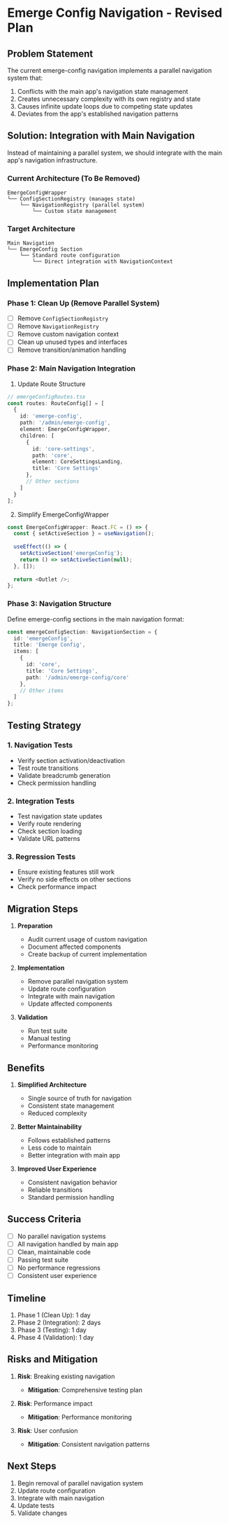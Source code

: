 # Emerge Config Navigation - Revised Plan

## Problem Statement
The current emerge-config navigation implements a parallel navigation system that:
1. Conflicts with the main app's navigation state management
2. Creates unnecessary complexity with its own registry and state
3. Causes infinite update loops due to competing state updates
4. Deviates from the app's established navigation patterns

## Solution: Integration with Main Navigation
Instead of maintaining a parallel system, we should integrate with the main app's navigation infrastructure.

### Current Architecture (To Be Removed)
```
EmergeConfigWrapper
└── ConfigSectionRegistry (manages state)
    └── NavigationRegistry (parallel system)
        └── Custom state management
```

### Target Architecture
```
Main Navigation
└── EmergeConfig Section
    └── Standard route configuration
        └── Direct integration with NavigationContext
```

## Implementation Plan

### Phase 1: Clean Up (Remove Parallel System)
- [ ] Remove `ConfigSectionRegistry`
- [ ] Remove `NavigationRegistry`
- [ ] Remove custom navigation context
- [ ] Clean up unused types and interfaces
- [ ] Remove transition/animation handling

### Phase 2: Main Navigation Integration
1. Update Route Structure
```typescript
// emergeConfigRoutes.tsx
const routes: RouteConfig[] = [
  {
    id: 'emerge-config',
    path: '/admin/emerge-config',
    element: EmergeConfigWrapper,
    children: [
      {
        id: 'core-settings',
        path: 'core',
        element: CoreSettingsLanding,
        title: 'Core Settings'
      },
      // Other sections
    ]
  }
];
```

2. Simplify EmergeConfigWrapper
```typescript
const EmergeConfigWrapper: React.FC = () => {
  const { setActiveSection } = useNavigation();
  
  useEffect(() => {
    setActiveSection('emergeConfig');
    return () => setActiveSection(null);
  }, []);
  
  return <Outlet />;
};
```

### Phase 3: Navigation Structure
Define emerge-config sections in the main navigation format:
```typescript
const emergeConfigSection: NavigationSection = {
  id: 'emergeConfig',
  title: 'Emerge Config',
  items: [
    {
      id: 'core',
      title: 'Core Settings',
      path: '/admin/emerge-config/core'
    },
    // Other items
  ]
};
```

## Testing Strategy

### 1. Navigation Tests
- Verify section activation/deactivation
- Test route transitions
- Validate breadcrumb generation
- Check permission handling

### 2. Integration Tests
- Test navigation state updates
- Verify route rendering
- Check section loading
- Validate URL patterns

### 3. Regression Tests
- Ensure existing features still work
- Verify no side effects on other sections
- Check performance impact

## Migration Steps

1. **Preparation**
   - Audit current usage of custom navigation
   - Document affected components
   - Create backup of current implementation

2. **Implementation**
   - Remove parallel navigation system
   - Update route configuration
   - Integrate with main navigation
   - Update affected components

3. **Validation**
   - Run test suite
   - Manual testing
   - Performance monitoring

## Benefits
1. **Simplified Architecture**
   - Single source of truth for navigation
   - Consistent state management
   - Reduced complexity

2. **Better Maintainability**
   - Follows established patterns
   - Less code to maintain
   - Better integration with main app

3. **Improved User Experience**
   - Consistent navigation behavior
   - Reliable transitions
   - Standard permission handling

## Success Criteria
- [ ] No parallel navigation systems
- [ ] All navigation handled by main app
- [ ] Clean, maintainable code
- [ ] Passing test suite
- [ ] No performance regressions
- [ ] Consistent user experience

## Timeline
1. Phase 1 (Clean Up): 1 day
2. Phase 2 (Integration): 2 days
3. Phase 3 (Testing): 1 day
4. Phase 4 (Validation): 1 day

## Risks and Mitigation
1. **Risk**: Breaking existing navigation
   - **Mitigation**: Comprehensive testing plan
   
2. **Risk**: Performance impact
   - **Mitigation**: Performance monitoring

3. **Risk**: User confusion
   - **Mitigation**: Consistent navigation patterns

## Next Steps
1. Begin removal of parallel navigation system
2. Update route configuration
3. Integrate with main navigation
4. Update tests
5. Validate changes
